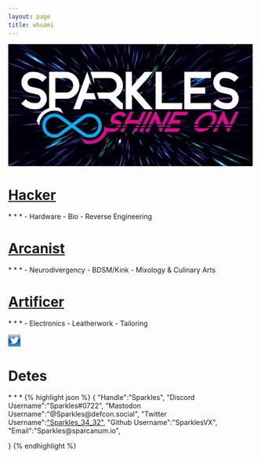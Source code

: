 ```yaml
---
layout: page
title: whoami
---
```


<img src="/assets/SparklesLogo.png">


<h1><a href="/Hacker">Hacker</a></h1>
* * *
  - Hardware
  - Bio
  - Reverse Engineering

  <h1><a href="/Arcanist">Arcanist</a></h1>
* * *
  - Neurodivergency
  - BDSM/Kink
  - Mixology & Culinary Arts
 
 <h1><a href="/Artificer">Artificer</a></h1>
* * *
  - Electronics
  - Leatherwork
  - Tailoring

<a href="https://twitter.com/sparkles_34_32"><img src="/assets/twitterlogo.png"></a>

<h1>Detes</h1>
* * *
{% highlight json %}
{
"Handle":"Sparkles",
"Discord Username":"Sparkles#0722",
"Mastodon Username":"@Sparkles@defcon.social",
"Twitter Username":<a href="https://twitter.com/sparkles_34_32">"Sparkles_34_32"</a>,
"Github Username":"SparklesVX",
"Email":"Sparkles@sparcanum.io",

}
{% endhighlight %}
